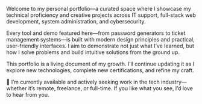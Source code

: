 Welcome to my personal portfolio—a curated space where I showcase my technical proficiency and creative projects across IT support, full-stack web development, system administration, and cybersecurity.

Every tool and demo featured here—from password generators to ticket management systems—is built with modern design principles and practical, user-friendly interfaces. I aim to demonstrate not just what I’ve learned, but how I solve problems and build intuitive solutions from the ground up.

This portfolio is a living document of my growth. I’ll continue updating it as I explore new technologies, complete new certifications, and refine my craft.

📌 I’m currently available and actively seeking work in the tech industry—whether it’s remote, freelance, or full-time. If you like what you see, I’d love to hear from you.
